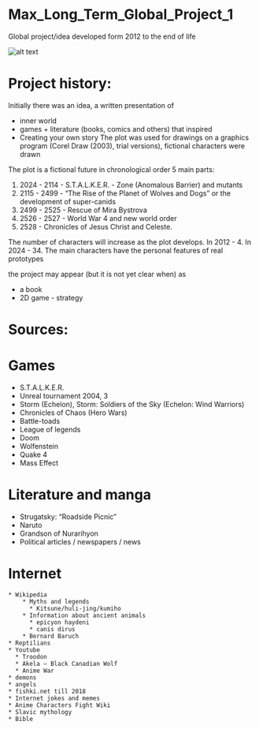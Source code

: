 # Max_Long_Term_Global_Project_1
Global project/idea developed form 2012 to the end of life

![alt text](http://e0.pxfuel.com/wallpapers/557/327/desktop-wallpaper-future-earth-future-civilization.jpg?raw=true)

# Project history:
Initially there was an idea, a written presentation of
  * inner world
  * games + literature (books, comics and others) that inspired
  * Creating your own story
The plot was used for drawings on a graphics program (Corel Draw (2003), trial versions), fictional characters were drawn

The plot is a fictional future in chronological order
5 main parts:
 1) 2024 - 2114 - S.T.A.L.K.E.R. - Zone (Anomalous Barrier) and mutants
 2) 2115 - 2499 - “The Rise of the Planet of Wolves and Dogs” or the development of super-canids
 3) 2499 - 2525 - Rescue of Mira Bystrova
 4) 2526 - 2527 - World War 4 and new world order
 5) 2528 - Chronicles of Jesus Christ and Celeste.
    
The number of characters will increase as the plot develops.
In 2012 - 4.
In 2024 - 34.
The main characters have the personal features of real prototypes

the project may appear (but it is not yet clear when) as
 * a book
 * 2D game - strategy


# Sources:
# Games
* S.T.A.L.K.E.R.
* Unreal tournament 2004, 3
* Storm (Echelon), Storm: Soldiers of the Sky (Echelon: Wind Warriors)
* Chronicles of Chaos (Hero Wars)
* Battle-toads
* League of legends
* Doom
* Wolfenstein
* Quake 4
* Mass Effect
# Literature and manga
 * Strugatsky: “Roadside Picnic”
 * Naruto
 * Grandson of Nurarihyon
 * Political articles / newspapers / news
# Internet
    * Wikipedia
        * Myths and legends
          * Kitsune/huli-jing/kumiho
        * Information about ancient animals
          * epicyon haydeni
          * canis dirus
        * Bernard Baruch
    * Reptilians
    * Youtube
      * Troodon
      * Akela – Black Canadian Wolf
      * Anime War
    * demons 
    * angels
    * fishki.net till 2018
    * Internet jokes and memes
    * Anime Characters Fight Wiki
    * Slavic mythology
    * Bible
